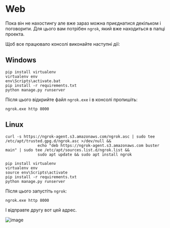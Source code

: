 # Web

Пока він не нахостингу але вже зараз можна приєднатися декільком і поговорити.
Для цього вам потрібен `ngrok`, який вже находиться в папці проекта.

Щоб все працювало консолі виконайте наступні дії:

## Windows
```
pip install virtualenv
virtualenv env
env\Scripts\activate.bat
pip install -r requirements.txt
python manage.py runserver
```

Після цього відкрийте файл `ngrok.exe` і в консолі пропишіть:

```
ngrok.exe http 8000
```

## Linux

```
curl -s https://ngrok-agent.s3.amazonaws.com/ngrok.asc | sudo tee /etc/apt/trusted.gpg.d/ngrok.asc >/dev/null &&
              echo "deb https://ngrok-agent.s3.amazonaws.com buster main" | sudo tee /etc/apt/sources.list.d/ngrok.list &&
              sudo apt update && sudo apt install ngrok       
```
```
pip install virtualenv
virtualenv env
source env\Scripts\activate
pip install -r requirements.txt
python manage.py runserver
```
Після цього запустіть `ngrok`:
```
ngrok.exe http 8000
```

І відправте другу вот цей адрес.

![image](https://user-images.githubusercontent.com/68950796/150699965-ef2006e3-cc7f-40d0-a47e-4813d45c43fa.png)
